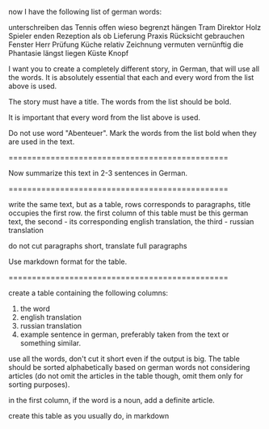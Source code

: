 now I have the following list of german words:

unterschreiben
das Tennis
offen
wieso
begrenzt
hängen
Tram
Direktor
Holz
Spieler
enden
Rezeption
als ob
Lieferung
Praxis
Rücksicht
gebrauchen
Fenster
Herr
Prüfung
Küche
relativ
Zeichnung
vermuten
vernünftig
die Phantasie
längst
liegen
Küste
Knopf

I want you to create a completely different story, in German, that will use all the words. It is absolutely essential that each and every word from the list above is used.

The story must have a title. The words from the list should be bold.

It is important that every word from the list above is used.

Do not use word "Abenteuer". Mark the words from the list bold when they are used in the text.

===============================================

Now summarize this text in 2-3 sentences in German.

===============================================

write the same text, but as a table, rows corresponds to paragraphs, title occupies the first row. 
the first column of this table must be this german text, 
the second - its corresponding english translation,
the third - russian translation

do not cut paragraphs short, translate full paragraphs

Use markdown format for the table.

===============================================

create a table containing the following columns:

1. the word
2. english translation
3. russian translation
4. example sentence in german, preferably taken from the text or something similar.

use all the words, don't cut it short even if the output is big. The table should be sorted alphabetically based on german words not considering articles (do not omit the articles in the table though, omit them only for sorting purposes).

in the first column, if the word is a noun, add a definite article.

create this table as you usually do, in markdown

